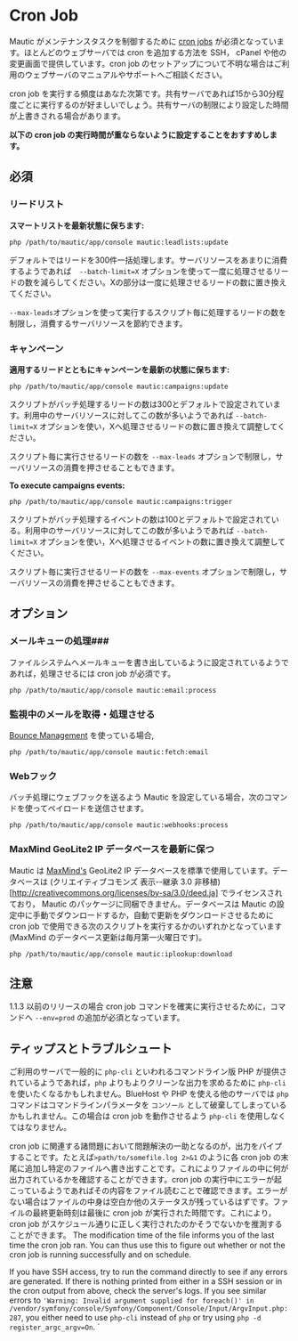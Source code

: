 # Cron Job #

Mautic がメンテナンスタスクを制御するために [cron jobs](https://ja.wikipedia.org/wiki/Crontab) が必須となっています。ほとんどのウェブサーバでは cron を追加する方法を SSH， cPanel や他の変更画面で提供しています。cron job のセットアップについて不明な場合はご利用のウェブサーバのマニュアルやサポートへご相談ください。

cron job を実行する頻度はあなた次第です。共有サーバであれば15から30分程度ごとに実行するのが好ましいでしょう。共有サーバの制限により設定した時間が上書きされる場合があります。

**以下の cron job  の実行時間が重ならないように設定することをおすすめします。**

## 必須 ##

### リードリスト ###
**スマートリストを最新状態に保ちます:**

```
php /path/to/mautic/app/console mautic:leadlists:update
```

デフォルトではリードを300件一括処理します。サーバリソースをあまりに消費するようであれば　`--batch-limit=X` オプションを使って一度に処理させるリードの数を減らしてください。Xの部分は一度に処理させるリードの数に置き換えてください。

`--max-leads`オプションを使って実行するスクリプト毎に処理するリードの数を制限し，消費するサーバリソースを節約できます。

### キャンペーン ###
**適用するリードとともにキャンペーンを最新の状態に保ちます:**

```
php /path/to/mautic/app/console mautic:campaigns:update
```

スクリプトがバッチ処理するリードの数は300とデフォルトで設定されています。利用中のサーバリソースに対してこの数が多いようであれば `--batch-limit=X` オプションを使い，Xへ処理させるリードの数に置き換えて調整してください。

スクリプト毎に実行させるリードの数を `--max-leads` オプションで制限し，サーバリソースの消費を押させることもできます。

**To execute campaigns events:**

```
php /path/to/mautic/app/console mautic:campaigns:trigger
```

スクリプトがバッチ処理するイベントの数は100とデフォルトで設定されている。利用中のサーバリソースに対してこの数が多いようであれば `--batch-limit=X` オプションを使い，Xへ処理させるイベントの数に置き換えて調整してください。

スクリプト毎に実行させるリードの数を `--max-events` オプションで制限し，サーバリソースの消費を押させることもできます。

## オプション ##

### メールキューの処理###

ファイルシステムへメールキューを書き出しているように設定されているようであれば，処理させるには cron job が必須です。

```
php /path/to/mautic/app/console mautic:email:process
```

### 監視中のメールを取得・処理させる ###
 
[Bounce Management](./../emails/bounce_management.html) を使っている場合,  
 
```
php /path/to/mautic/app/console mautic:fetch:email
```

### Webフック

バッチ処理にウェブフックを送るよう Mautic を設定している場合，次のコマンドを使ってペイロードを送信させます。

```
php /path/to/mautic/app/console mautic:webhooks:process
```

### MaxMind GeoLite2 IP データベースを最新に保つ
 
 Mautic は [MaxMind's](http://www.maxmind.com) GeoLite2 IP データベースを標準で使用しています。データベースは (クリエイティブコモンズ 表示--継承 3.0 非移植)[http://creativecommons.org/licenses/by-sa/3.0/deed.ja] でライセンスされており， Mautic のパッケージに同梱できません。データベースは Mautic の設定中に手動でダウンロードするか，自動で更新をダウンロードさせるために cron job で使用できる次のスクリプトを実行するかのいずれかとなっています (MaxMind のデータベース更新は毎月第一火曜日です)。
 
 
```
php /path/to/mautic/app/console mautic:iplookup:download
```

## 注意 ##

1.1.3 以前のリリースの場合 cron job コマンドを確実に実行させるために，コマンドへ `--env=prod` の追加が必須となっています。


## ティップスとトラブルシュート ##

ご利用のサーバで一般的に `php-cli` といわれるコマンドライン版 PHP が提供されているようであれば，`php` よりもよりクリーンな出力を求めるために `php-cli` を使いたくなるかもしれません。BlueHost や PHP を使える他のサーバでは `php` コマンドはコマンドラインパラメータを `コンソール` として破棄してしまっているかもしれません。この場合は cron job を動作させるよう `php-cli` を使用しなくてはなりません。

cron job に関連する諸問題において問題解決の一助となるのが，出力をパイプすることです。たとえば`>path/to/somefile.log 2>&1` のように各 cron job の末尾に追加し特定のファイルへ書き出すことです。これによりファイルの中に何が出力されているかを確認することができます。cron job の実行中にエラーが起こっているようであればその内容をファイル読むことで確認できます。エラーがない場合はファイルの中身は空白か他のステータスが残っているはずです。ファイルの最終更新時刻は最後に cron job が実行された時間です。これにより，cron job がスケジュール通りに正しく実行されたのかそうでないかを推測することができます。
The modification time of the file informs you of the last time the cron job ran. You can thus use this to figure out whether or not the cron job is running successfully and on schedule.

If you have SSH access, try to run the command directly to see if any errors are generated. If there is nothing printed from either in a SSH session or in the cron output from above, check the server's logs. If you see similar errors to `'Warning: Invalid argument supplied for foreach()' in /vendor/symfony/console/Symfony/Component/Console/Input/ArgvInput.php:287`, you either need to use `php-cli` instead of `php` or try using `php -d register_argc_argv=On`.
` 

